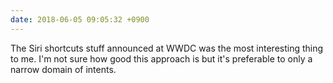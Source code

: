 ```yaml
---
date: 2018-06-05 09:05:32 +0900
---
```

The Siri shortcuts stuff announced at WWDC was the most interesting thing to me. I'm not sure how good this approach is but it's preferable to only a narrow domain of intents.
